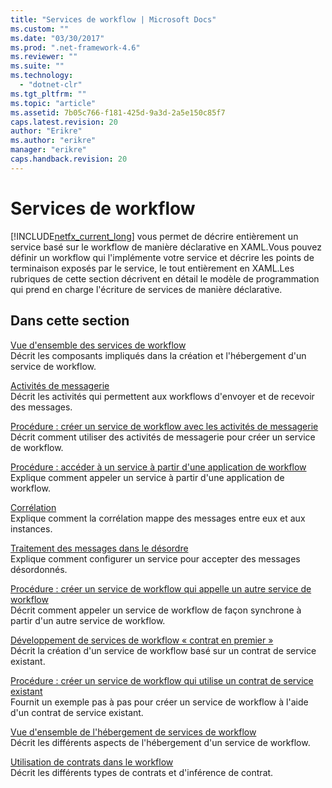 ```yaml
---
title: "Services de workflow | Microsoft Docs"
ms.custom: ""
ms.date: "03/30/2017"
ms.prod: ".net-framework-4.6"
ms.reviewer: ""
ms.suite: ""
ms.technology: 
  - "dotnet-clr"
ms.tgt_pltfrm: ""
ms.topic: "article"
ms.assetid: 7b05c766-f181-425d-9a3d-2a5e150c85f7
caps.latest.revision: 20
author: "Erikre"
ms.author: "erikre"
manager: "erikre"
caps.handback.revision: 20
---
```

# Services de workflow
[!INCLUDE[netfx_current_long](../../../../includes/netfx-current-long-md.md)] vous permet de décrire entièrement un service basé sur le workflow de manière déclarative en XAML.Vous pouvez définir un workflow qui l'implémente votre service et décrire les points de terminaison exposés par le service, le tout entièrement en XAML.Les rubriques de cette section décrivent en détail le modèle de programmation qui prend en charge l'écriture de services de manière déclarative.  
  
## Dans cette section  
 [Vue d'ensemble des services de workflow](../../../../docs/framework/wcf/feature-details/workflow-services-overview.md)  
 Décrit les composants impliqués dans la création et l'hébergement d'un service de workflow.  
  
 [Activités de messagerie](../../../../docs/framework/wcf/feature-details/messaging-activities.md)  
 Décrit les activités qui permettent aux workflows d'envoyer et de recevoir des messages.  
  
 [Procédure : créer un service de workflow avec les activités de messagerie](../../../../docs/framework/wcf/feature-details/how-to-create-a-workflow-service-with-messaging-activities.md)  
 Décrit comment utiliser des activités de messagerie pour créer un service de workflow.  
  
 [Procédure : accéder à un service à partir d'une application de workflow](../../../../docs/framework/wcf/feature-details/how-to-access-a-service-from-a-workflow-application.md)  
 Explique comment appeler un service à partir d'une application de workflow.  
  
 [Corrélation](../../../../docs/framework/wcf/feature-details/correlation.md)  
 Explique comment la corrélation mappe des messages entre eux et aux instances.  
  
 [Traitement des messages dans le désordre](../../../../docs/framework/wcf/feature-details/out-of-order-message-processing.md)  
 Explique comment configurer un service pour accepter des messages désordonnés.  
  
 [Procédure : créer un service de workflow qui appelle un autre service de workflow](../../../../docs/framework/wcf/feature-details/how-to-create-a-workflow-service-that-calls-another-workflow-service.md)  
 Décrit comment appeler un service de workflow de façon synchrone à partir d'un autre service de workflow.  
  
 [Développement de services de workflow « contrat en premier »](../../../../docs/framework/windows-workflow-foundation//contract-first-workflow-service-development.md)  
 Décrit la création d'un service de workflow basé sur un contrat de service existant.  
  
 [Procédure : créer un service de workflow qui utilise un contrat de service existant](../../../../docs/framework/windows-workflow-foundation//how-to-create-a-workflow-service-that-consumes-an-existing-service-contract.md)  
 Fournit un exemple pas à pas pour créer un service de workflow à l'aide d'un contrat de service existant.  
  
 [Vue d'ensemble de l'hébergement de services de workflow](../../../../docs/framework/wcf/feature-details/hosting-workflow-services-overview.md)  
 Décrit les différents aspects de l'hébergement d'un service de workflow.  
  
 [Utilisation de contrats dans le workflow](../../../../docs/framework/wcf/feature-details/using-contracts-in-workflow.md)  
 Décrit les différents types de contrats et d'inférence de contrat.
